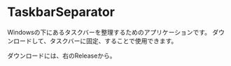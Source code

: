 # TaskbarSeparator
Windowsの下にあるタスクバーを整理するためのアプリケーションです。
ダウンロードして、タスクバーに固定、することで使用できます。

ダウンロードには、右のReleaseから。
